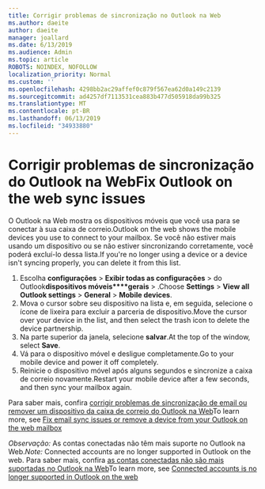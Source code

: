 ```yaml
---
title: Corrigir problemas de sincronização no Outlook na Web
ms.author: daeite
author: daeite
manager: joallard
ms.date: 6/13/2019
ms.audience: Admin
ms.topic: article
ROBOTS: NOINDEX, NOFOLLOW
localization_priority: Normal
ms.custom: ''
ms.openlocfilehash: 4298bb2ac29affef0c879f567ea62d0a149c2139
ms.sourcegitcommit: ad4257df7113531cea883b477d505918da99b325
ms.translationtype: MT
ms.contentlocale: pt-BR
ms.lasthandoff: 06/13/2019
ms.locfileid: "34933880"
---
```

# <a name="fix-outlook-on-the-web-sync-issues"></a><span data-ttu-id="c91ce-102">Corrigir problemas de sincronização do Outlook na Web</span><span class="sxs-lookup"><span data-stu-id="c91ce-102">Fix Outlook on the web sync issues</span></span>

<span data-ttu-id="c91ce-103">O Outlook na Web mostra os dispositivos móveis que você usa para se conectar à sua caixa de correio.</span><span class="sxs-lookup"><span data-stu-id="c91ce-103">Outlook on the web shows the mobile devices you use to connect to your mailbox.</span></span> <span data-ttu-id="c91ce-104">Se você não estiver mais usando um dispositivo ou se não estiver sincronizando corretamente, você poderá excluí-lo dessa lista.</span><span class="sxs-lookup"><span data-stu-id="c91ce-104">If you're no longer using a device or a device isn't syncing properly, you can delete it from this list.</span></span>

1. <span data-ttu-id="c91ce-105">Escolha **configurações** > **Exibir todas as configurações** > do Outlook**dispositivos móveis\*\*\*\*gerais** > .</span><span class="sxs-lookup"><span data-stu-id="c91ce-105">Choose **Settings** > **View all Outlook settings** > **General** > **Mobile devices**.</span></span>
1. <span data-ttu-id="c91ce-106">Mova o cursor sobre seu dispositivo na lista e, em seguida, selecione o ícone de lixeira para excluir a parceria de dispositivo.</span><span class="sxs-lookup"><span data-stu-id="c91ce-106">Move the cursor over your device in the list, and then select the trash icon to delete the device partnership.</span></span>
1. <span data-ttu-id="c91ce-107">Na parte superior da janela, selecione **salvar**.</span><span class="sxs-lookup"><span data-stu-id="c91ce-107">At the top of the window, select **Save**.</span></span>
1. <span data-ttu-id="c91ce-108">Vá para o dispositivo móvel e desligue completamente.</span><span class="sxs-lookup"><span data-stu-id="c91ce-108">Go to your mobile device and power it off completely.</span></span>
1. <span data-ttu-id="c91ce-109">Reinicie o dispositivo móvel após alguns segundos e sincronize a caixa de correio novamente.</span><span class="sxs-lookup"><span data-stu-id="c91ce-109">Restart your mobile device after a few seconds, and then sync your mailbox again.</span></span>

<span data-ttu-id="c91ce-110">Para saber mais, confira [corrigir problemas de sincronização de email ou remover um dispositivo da caixa de correio do Outlook na Web](https://support.office.com/article/775ed31c-05bd-4ee4-b1b3-33fad7b5b992)</span><span class="sxs-lookup"><span data-stu-id="c91ce-110">To learn more, see [Fix email sync issues or remove a device from your Outlook on the web mailbox](https://support.office.com/article/775ed31c-05bd-4ee4-b1b3-33fad7b5b992)</span></span>

<span data-ttu-id="c91ce-111">*Observação:* As contas conectadas não têm mais suporte no Outlook na Web.</span><span class="sxs-lookup"><span data-stu-id="c91ce-111">*Note:* Connected accounts are no longer supported in Outlook on the web.</span></span> <span data-ttu-id="c91ce-112">Para saber mais, confira [as contas conectadas não são mais suportadas no Outlook na Web](https://support.office.com/article/5cc526bf-e928-4a99-8b9f-5e089df7d887)</span><span class="sxs-lookup"><span data-stu-id="c91ce-112">To learn more, see [Connected accounts is no longer supported in Outlook on the web](https://support.office.com/article/5cc526bf-e928-4a99-8b9f-5e089df7d887)</span></span>